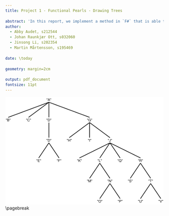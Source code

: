 ```yaml
---
title: Project 1 - Functional Pearls - Drawing Trees

abstract: 'In this report, we implement a method in `F#` that is able to automatically structure trees such that they obey certain aesthical rules. It is validated that the rules are obeyed by using property based testing where FsCheck is used to generate randomly generated input using our own implementation of a random tree generator. Finally, we present a methodology for visualizing the trees by converting to SVG format.'
author:
  - Abby Audet, s212544
  - Johan Raunkjær Ott, s032060
  - Jinsong Li, s202354
  - Martin Mårtensson, s195469

date: \today

geometry: margin=2cm

output: pdf_document
fontsize: 11pt
---
```


![](report/images/visual.png)
\pagebreak
